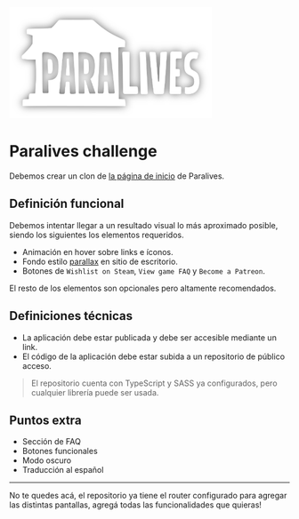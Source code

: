 <img src="./src/assets/images/banner.png" height="200" alt="Paralives" />

# Paralives challenge

Debemos crear un clon de [la página de inicio](https://www.paralives.com/) de Paralives.

## Definición funcional

Debemos intentar llegar a un resultado visual lo más aproximado posible, siendo los siguientes los elementos requeridos.

- Animación en hover sobre links e íconos.
- Fondo estilo [parallax](https://en.wikipedia.org/wiki/Parallax_scrolling) en sitio de escritorio.
- Botones de `Wishlist on Steam`, `View game FAQ` y `Become a Patreon`.

El resto de los elementos son opcionales pero altamente recomendados.

## Definiciones técnicas

- La aplicación debe estar publicada y debe ser accesible mediante un link.
- El código de la aplicación debe estar subida a un repositorio de público acceso.

> El repositorio cuenta con TypeScript y SASS ya configurados, pero cualquier librería puede ser usada.

## Puntos extra

- Sección de FAQ
- Botones funcionales
- Modo oscuro
- Traducción al español

---

No te quedes acá, el repositorio ya tiene el router configurado para agregar las distintas pantallas, agregá todas las funcionalidades que quieras!
